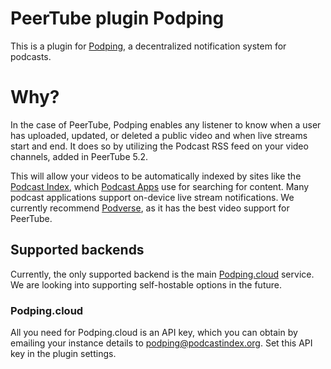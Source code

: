# PeerTube plugin Podping

This is a plugin for [Podping](https://podping.org), a decentralized notification system for podcasts.

# Why?

In the case of PeerTube, Podping enables any listener to know when a user has uploaded, updated, or deleted a public video and when live streams start and end.  It does so by utilizing the Podcast RSS feed on your video channels, added in PeerTube 5.2.

This will allow your videos to be automatically indexed by sites like the [Podcast Index](https://podcastindex.org), which [Podcast Apps](https://podcastindex.org/apps?appTypes=app) use for searching for content.  Many podcast applications support on-device live stream notifications.  We currently recommend [Podverse](https://github.com/podverse/podverse-rn), as it has the best video support for PeerTube.

## Supported backends

Currently, the only supported backend is the main [Podping.cloud](https://github.com/Podcastindex-org/podping.cloud) service.  We are looking into supporting self-hostable options in the future.

### Podping.cloud

All you need for Podping.cloud is an API key, which you can obtain by emailing your instance details to [podping@podcastindex.org](mailto:podping@podcastindex.org).  Set this API key in the plugin settings.